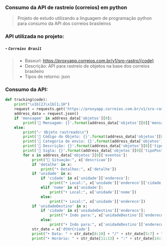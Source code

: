 ### Consumo da API de rastreio (correios) em python

> Projeto de estudo utilizando a linguagem de programação python para consumo da API dos correios brasileiros

### API utilizada no projeto:
##### - `Correios Brasil`
> - Baseurl: https://proxyapp.correios.com.br/v1/sro-rastro/{code}
> - Descrição: API para rastreio de objetos na base dos correios brasileiro
> - Tipos de retorno: json

### Consumo da API:
```python
def tracking(code):
    print("\x1b[2J\x1b[1;1H")
    request = requests.get('https://proxyapp.correios.com.br/v1/sro-rastro/{}'.format(code))
    address_data = request.json()
    if 'mensagem' in address_data['objetos'][0]:
        print('🔹 Mensagem: {}'.format(address_data['objetos'][0]['mensagem']))
    else:
        print("✅ Objeto rastreado\n")
        print('🔹 Código do Objeto: {}'.format(address_data['objetos'][0]['codObjeto']))
        print('🔹 Categoria de envio: {}'.format(address_data['objetos'][0]['tipoPostal']['categoria']))
        print('🔹 Descrição: {}'.format(address_data['objetos'][0]['tipoPostal']['descricao']))
        print('🔹 Sigla: {}'.format(address_data['objetos'][0]['tipoPostal']['sigla']), "\n")
        for x in address_data['objetos'][0]['eventos']:
            print("🔸 Situação:", x['descricao'])
            if 'detalhe' in x:
                print("• Detalhes:", x['detalhe'])
            if 'unidade' in x:
                if 'cidade' in x['unidade']['endereco']:
                    print("• Local:", x['unidade']['endereco']['cidade'],"/",x['unidade']['endereco']['uf'])
                elif 'nome' in x['unidade']:
                    print("• Local:", x['unidade']['nome'])
                else:
                    print("• Local:", x['unidade']['endereco'])
            if 'unidadeDestino' in x:
                if 'cidade' in x['unidadeDestino']['endereco']:
                    print("• Indo para:", x['unidadeDestino']['endereco']['cidade'],"/",x['unidadeDestino']['endereco']['uf'])
                else:
                    print("• Indo para:", x['unidadeDestino']['endereco']['uf'])
            str_date = x['dtHrCriado']
            print("• Data: " + str_date[8:10] + "/" + str_date[5:7] + "/" + str_date[0:4])
            print("• Horário: " + str_date[11:13] + ":" + str_date[14:16] + "\n")

```